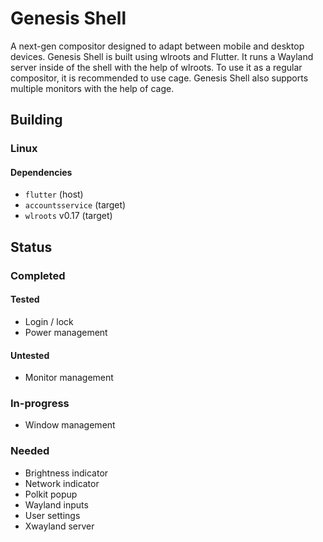# Genesis Shell

A next-gen compositor designed to adapt between mobile and desktop devices.
Genesis Shell is built using wlroots and Flutter. It runs a Wayland server inside
of the shell with the help of wlroots. To use it as a regular compositor, it is
recommended to use cage. Genesis Shell also supports multiple monitors with the
help of cage.

## Building

### Linux

#### Dependencies

- `flutter` (host)
- `accountsservice` (target)
- `wlroots` v0.17 (target)

## Status

### Completed

#### Tested

- Login / lock
- Power management

#### Untested

- Monitor management

### In-progress

- Window management

### Needed

- Brightness indicator
- Network indicator
- Polkit popup
- Wayland inputs
- User settings
- Xwayland server
